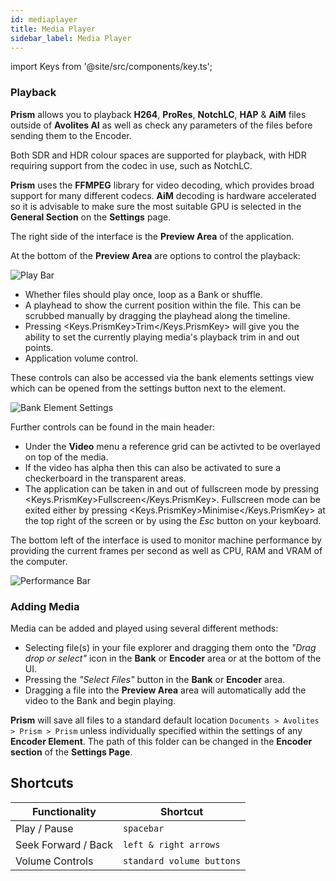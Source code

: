 ```yaml
---
id: mediaplayer
title: Media Player
sidebar_label: Media Player
---
```


import Keys from '@site/src/components/key.ts';

### Playback

**Prism** allows you to playback **H264**, **ProRes**, **NotchLC**, **HAP** & **AiM** files outside of **Avolites AI** as well as check any parameters of the files before sending them to the Encoder.

Both SDR and HDR colour spaces are supported for playback, with HDR requiring support from the codec in use, such as NotchLC. 

**Prism** uses the **FFMPEG** library for video decoding, which provides broad support for many different codecs. **AiM** decoding is hardware accelerated so it is advisable to make sure the most suitable GPU is selected in the **General Section** on the **Settings** page.

The right side of the interface is the **Preview Area** of the application.

At the bottom of the **Preview Area** are options to control the playback:

![Play Bar](/prismdocs/images/playerplayhead.png)

- Whether files should play once, loop as a Bank or shuffle.
- A playhead to show the current position within the file. This can be scrubbed manually by dragging the playhead along the timeline.
- Pressing <Keys.PrismKey>Trim</Keys.PrismKey> will give you the ability to set the currently playing media's playback trim in and out points.
- Application volume control.

These controls can also be accessed via the bank elements settings view which can be opened from the settings button next to the element. 

![Bank Element Settings](/prismdocs/images/bank_element_settings.png)

Further controls can be found in the main header:

- Under the **Video** menu a reference grid can be activted to be overlayed on top of the media.
- If the video has alpha then this can also be activated to sure a checkerboard in the transparent areas.
- The application can be taken in and out of fullscreen mode by pressing <Keys.PrismKey>Fullscreen</Keys.PrismKey>. Fullscreen mode can be exited either by pressing <Keys.PrismKey>Minimise</Keys.PrismKey> at the top right of the screen or by using the _Esc_ button on your keyboard.

The bottom left of the interface is used to monitor machine performance by providing the current frames per second as well as CPU, RAM and VRAM of the computer.

![Performance Bar](/prismdocs/images/performance_bar.png)

### Adding Media

Media can be added and played using several different methods:

- Selecting file(s) in your file explorer and dragging them onto the _"Drag drop or select"_ icon in the **Bank** or **Encoder** area or at the bottom of the UI.
- Pressing the _"Select Files"_ button in the **Bank** or **Encoder** area.
- Dragging a file into the **Preview Area** area will automatically add the video to the Bank and begin playing.

**Prism** will save all files to a standard default location `Documents > Avolites > Prism > Prism` unless individually specified within the settings of any **Encoder Element**. The path of this folder can be changed in the **Encoder section** of the **Settings Page**.

## Shortcuts

| **Functionality**   | **Shortcut**              |
| ------------------- | ------------------------- |
| Play / Pause        | `spacebar`                |
| Seek Forward / Back | `left & right arrows`     |
| Volume Controls     | `standard volume buttons` |
